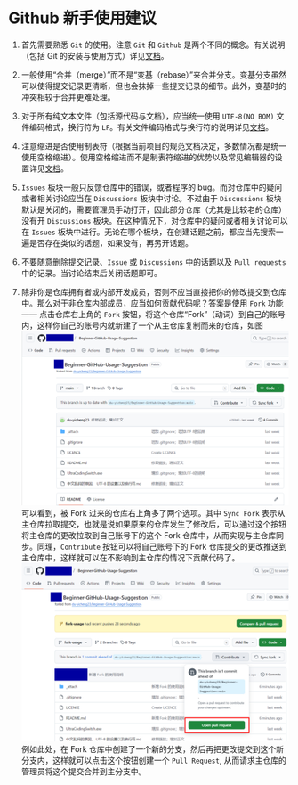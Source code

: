 # Github 新手使用建议

1. 首先需要熟悉 `Git` 的使用。注意 `Git` 和 `Github` 是两个不同的概念。有关说明（包括 Git 的安装与使用方式）详见[文档](./Git与Github.md)。

2. 一般使用“合并（merge）”而不是“变基（rebase）”来合并分支。变基分支虽然可以使得提交记录更清晰，但也会抹掉一些提交记录的细节。此外，变基时的冲突相较于合并更难处理。

3. 对于所有纯文本文件（包括源代码与文档），应当统一使用 `UTF-8(NO BOM)` 文件编码格式，换行符为 `LF`。有关文件编码格式与换行符的说明详见[文档](./中文乱码的原因、%20UTF-8%20的设置以及换行符.md)。

4. 注意缩进是否使用制表符（根据当前项目的规范文档决定，多数情况都是统一使用空格缩进）。使用空格缩进而不是制表符缩进的优势以及常见编辑器的设置详见[文档](./空格缩进与制表符缩进.md)。

5. `Issues` 板块一般只反馈仓库中的错误，或者程序的 bug。而对仓库中的疑问或者相关讨论应当在 `Discussions` 板块中讨论。不过由于 `Discussions` 板块默认是关闭的，需要管理员手动打开，因此部分仓库（尤其是比较老的仓库）没有开 `Discussions` 板块。在这种情况下，对仓库中的疑问或者相关讨论可以在 `Issues` 板块中进行。无论在哪个板块，在创建话题之前，都应当先搜索一遍是否存在类似的话题，如果没有，再另开话题。

6. 不要随意删除提交记录、`Issue` 或 `Discussions` 中的话题以及 `Pull requests` 中的记录。当讨论结束后关闭话题即可。

7. 除非你是仓库拥有者或内部开发成员，否则不应当直接把你的修改提交到仓库中。那么对于非仓库内部成员，应当如何贡献代码呢？答案是使用 `Fork` 功能 —— 点击仓库右上角的 `Fork` 按钮，将这个仓库“Fork”（动词）到自己的账号内，这样你自己的账号内就新建了一个从主仓库复制而来的仓库，如图<br>
![forked-repo-example.jpg](./_assets/forked-repo-example.jpg)<br>
可以看到，被 Fork 过来的仓库右上角多了两个选项。其中 `Sync Fork` 表示从主仓库拉取提交，也就是说如果原来的仓库发生了修改后，可以通过这个按钮将主仓库的更改拉取到自己账号下的这个 Fork 仓库中，从而实现与主仓库同步。同理，`Contribute` 按钮可以将自己账号下的 Fork 仓库提交的更改推送到主仓库中，这样就可以在不影响到主仓库的情况下贡献代码了。<br>
![fork-repo-pull-request-demo.jpg](./_assets/fork-repo-pull-request-demo.jpg)<br>
例如此处，在 Fork 仓库中创建了一个新的分支，然后再把更改提交到这个新分支内，这样就可以点击这个按钮创建一个 `Pull Request`, 从而请求主仓库的管理员将这个提交合并到主分支中。

